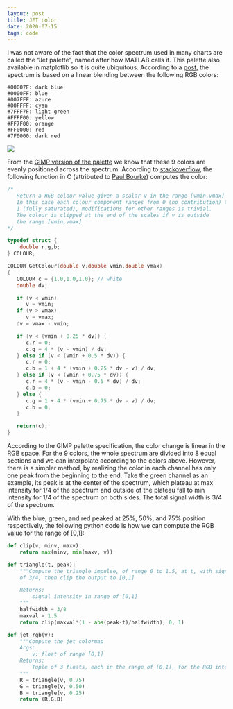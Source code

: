 ```yaml
---
layout: post
title: JET color
date: 2020-07-15
tags: code
---
```


I was not aware of the fact that the color spectrum used in many charts are
called the "Jet palette", named after how MATLAB calls it. This palette also
available in matplotlib so it is quite ubiquitous. According to a
[post](https://bugs.launchpad.net/inkscape/+bug/236508), the spectrum is based
on a linear blending between the following RGB colors:

```
#00007F: dark blue
#0000FF: blue
#007FFF: azure
#00FFFF: cyan
#7FFF7F: light green
#FFFF00: yellow
#FF7F00: orange
#FF0000: red
#7F0000: dark red
```

![](https://blogs.mathworks.com/images/loren/73/colormapManip_14.png)

From the [GIMP version of the
palette](https://launchpadlibrarian.net/14880472/MATLAB-Jet%2872%29.gpl) we
know that these 9 colors are evenly positioned across the spectrum.
According to [stackoverflow](https://stackoverflow.com/a/7811134/9214517), the
following function in C (attributed to [Paul
Bourke](http://paulbourke.net/miscellaneous/colourspace/)) computes the color:

```c
/*
   Return a RGB colour value given a scalar v in the range [vmin,vmax]
   In this case each colour component ranges from 0 (no contribution) to
   1 (fully saturated), modifications for other ranges is trivial.
   The colour is clipped at the end of the scales if v is outside
   the range [vmin,vmax]
*/

typedef struct {
    double r,g,b;
} COLOUR;

COLOUR GetColour(double v,double vmin,double vmax)
{
   COLOUR c = {1.0,1.0,1.0}; // white
   double dv;

   if (v < vmin)
      v = vmin;
   if (v > vmax)
      v = vmax;
   dv = vmax - vmin;

   if (v < (vmin + 0.25 * dv)) {
      c.r = 0;
      c.g = 4 * (v - vmin) / dv;
   } else if (v < (vmin + 0.5 * dv)) {
      c.r = 0;
      c.b = 1 + 4 * (vmin + 0.25 * dv - v) / dv;
   } else if (v < (vmin + 0.75 * dv)) {
      c.r = 4 * (v - vmin - 0.5 * dv) / dv;
      c.b = 0;
   } else {
      c.g = 1 + 4 * (vmin + 0.75 * dv - v) / dv;
      c.b = 0;
   }

   return(c);
}
```

According to the GIMP palette specification, the color change is linear in the
RGB space. For the 9 colors, the whole spectrum are divided into 8 equal
sections and we can interpolate according to the colors above. However, there
is a simpler method, by realizing the color in each channel has only one peak
from the beginning to the end. Take the green channel as an example, its peak
is at the center of the spectrum, which plateau at max intensity for 1/4 of the
spectrum and outside of the plateau fall to min intensity for 1/4 of the
spectrum on both sides. The total signal width is 3/4 of the spectrum.

With the blue, green, and red peaked at 25%, 50%, and 75% position
respectively, the following python code is how we can compute the RGB value for
the range of [0,1]:

```python
def clip(v, minv, maxv):
	return max(minv, min(maxv, v))

def triangle(t, peak):
	"""Compute the triangle impulse, of range 0 to 1.5, at t, with signal width
	of 3/4, then clip the output to [0,1]

	Returns:
		signal intensity in range of [0,1]
	"""
	halfwidth = 3/8
	maxval = 1.5
	return clip(maxval*(1 - abs(peak-t)/halfwidth), 0, 1)

def jet_rgb(v):
	"""Compute the jet colormap
	Args:
		v: float of range [0,1]
	Returns:
		Tuple of 3 floats, each in the range of [0,1], for the RGB intensities
	"""
	R = triangle(v, 0.75)
	G = triangle(v, 0.50)
	B = triangle(v, 0.25)
	return (R,G,B)
```
